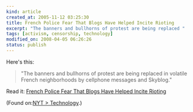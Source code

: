 ```yaml
--- 
kind: article
created_at: 2005-11-12 03:25:30
title: French Police Fear That Blogs Have Helped Incite Rioting
excerpt: "The banners and bullhorns of protest are being replaced "
tags: [activism, censorship, technology]
modified_on: 2008-04-05 06:26:26
status: publish
---
```


<p>
Here's this:
</p>

<blockquote class="large">
<p>"The banners and bullhorns of protest are being replaced in volatile French neighborhoods by cellphone messages and Skyblog."</p>
</blockquote>

<p>Read it: <a href="http://www.nytimes.com/2005/11/10/international/europe/10blogs.html?ex=1289278800&en=fc59f8868a14e7e4&ei=5088&partner=rssnyt&emc=rss">French Police Fear That Blogs Have Helped Incite Rioting</a></p>
<p>(Found on:<a href="http://www.nytimes.com/pages/technology/index.html?partner=rssnyt">NYT > Technology</a>.)</p>